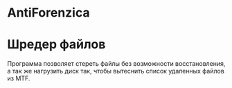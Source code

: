 # AntiForenzica
Шредер файлов
===============
Программа позволяет стереть файлы без возможности восстановления, а так же нагрузить диск так, чтобы вытеснить список удаленных файлов
из MTF.
